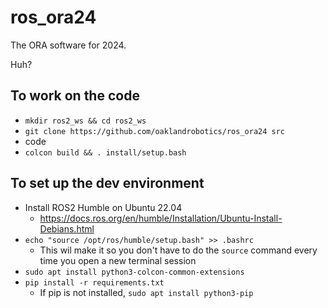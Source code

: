 # ros_ora24

The ORA software for 2024.

Huh?

## To work on the code

- `mkdir ros2_ws && cd ros2_ws`
- `git clone https://github.com/oaklandrobotics/ros_ora24 src`
- code
- `colcon build && . install/setup.bash`

## To set up the dev environment

- Install ROS2 Humble on Ubuntu 22.04
  - https://docs.ros.org/en/humble/Installation/Ubuntu-Install-Debians.html
- `echo "source /opt/ros/humble/setup.bash" >> .bashrc`
  - This wil make it so you don't have to do the `source` command every time you open a new terminal session
- `sudo apt install python3-colcon-common-extensions`
- `pip install -r requirements.txt`
  - If pip is not installed, `sudo apt install python3-pip`